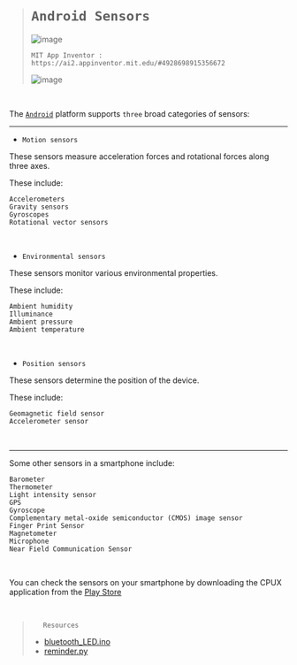 > # `Android Sensors`
>
> ![image](https://github.com/imvickykumar999/Android-Sensors/assets/50515418/5871e008-96ea-42c3-be17-2c33e790dc8d)
>
>     MIT App Inventor : https://ai2.appinventor.mit.edu/#4928698915356672
> 
> ![image](https://github.com/imvickykumar999/Android-Sensors/assets/50515418/3ef3e137-7e1d-4fe3-8716-c05ae06eff72)

<br>

The [`Android`](https://source.android.com/docs/core/interaction/sensors/sensor-types) platform supports `three` broad categories of sensors: 

-----------------

- `Motion sensors`

These sensors measure acceleration forces and rotational forces along three axes.

These include:

    Accelerometers
    Gravity sensors
    Gyroscopes
    Rotational vector sensors

<br>

- `Environmental sensors`

These sensors monitor various environmental properties.

These include:

    Ambient humidity
    Illuminance
    Ambient pressure
    Ambient temperature

<br>


- `Position sensors`

These sensors determine the position of the device.

These include:

    Geomagnetic field sensor
    Accelerometer sensor

<br>

----------------

Some other sensors in a smartphone include: 

    Barometer
    Thermometer
    Light intensity sensor
    GPS
    Gyroscope
    Complementary metal-oxide semiconductor (CMOS) image sensor
    Finger Print Sensor
    Magnetometer
    Microphone
    Near Field Communication Sensor

<br>

You can check the sensors on your smartphone by downloading the CPUX application from the [Play Store](https://play.google.com/store/apps/details?id=com.abs.cpu_z_advance&hl=en&gl=US)

<br>

>        Resources
>
>- [bluetooth_LED.ino](https://github.com/imvickykumar999/Home-Automation-Project/blob/main/bluetooth_LED/bluetooth_LED.ino)
>- [reminder.py](https://github.com/imvickykumar999/Arduino-Bluetooth-Reminder/blob/main/reminder.py)
